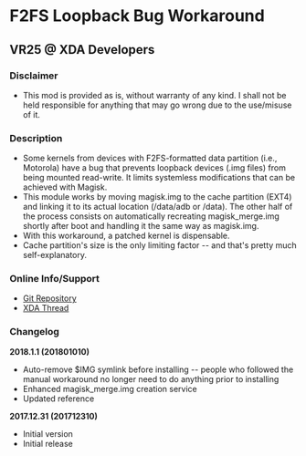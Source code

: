 # F2FS Loopback Bug Workaround
## VR25 @ XDA Developers


### Disclaimer
- This mod is provided as is, without warranty of any kind. I shall not be held responsible for anything that may go wrong due to the use/misuse of it.


### Description
- Some kernels from devices with F2FS-formatted data partition (i.e., Motorola) have a bug that prevents loopback devices (.img files) from being mounted read-write. It limits systemless modifications that can be achieved with Magisk.
- This module works by moving magisk.img to the cache partition (EXT4) and linking it to its actual location (/data/adb or /data). The other half of the process consists on automatically recreating magisk_merge.img shortly after boot and handling it the same way as magisk.img.
- With this workaround, a patched kernel is dispensable.
- Cache partition's size is the only limiting factor -- and that's pretty much self-explanatory.


### Online Info/Support
- [Git Repository](https://github.com/Magisk-Modules-Repo/f2fs-loopback-bug-workaround)
- [XDA Thread](https://forum.xda-developers.com/apps/magisk/guide-magisk-official-version-including-t3577875)


### Changelog

**2018.1.1 (201801010)**
- Auto-remove $IMG symlink before installing -- people who followed the manual workaround no longer need to do anything prior to installing
- Enhanced magisk_merge.img creation service
- Updated reference

**2017.12.31 (201712310)**
- Initial version
- Initial release
